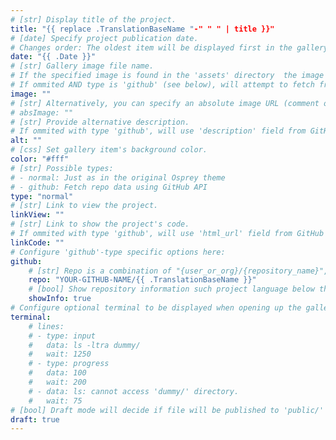 ```yaml
---
# [str] Display title of the project.
title: "{{ replace .TranslationBaseName "-" " " | title }}"
# [date] Specify project publication date.
# Changes order: The oldest item will be displayed first in the gallery.
date: "{{ .Date }}"
# [str] Gallery image file name. 
# If the specified image is found in the 'assets' directory  the image will be normalized to a specified height. 
# If ommited AND type is 'github' (see below), will attempt to fetch from '{repo_url}/.github/logo.png'. 
image: ""
# [str] Alternatively, you can specify an absolute image URL (comment out the following line).
# absImage: ""
# [str] Provide alternative description.
# If ommited with type 'github', will use 'description' field from GitHub API.
alt: ""
# [css] Set gallery item's background color.
color: "#fff"
# [str] Possible types:
# - normal: Just as in the original Osprey theme
# - github: Fetch repo data using GitHub API
type: "normal"
# [str] Link to view the project.
linkView: ""
# [str] Link to show the project's code.
# If ommited with type 'github', will use 'html_url' field from GitHub API.
linkCode: ""
# Configure 'github'-type specific options here:
github: 
    # [str] Repo is a combination of "{user_or_org}/{repository_name}", e.g. "kdevo/osprey-delight.
    repo: "YOUR-GITHUB-NAME/{{ .TranslationBaseName }}"
    # [bool] Show repository information such project language below the buttons.
    showInfo: true
# Configure optional terminal to be displayed when opening up the gallery item:
terminal:
    # lines:
    # - type: input
    #   data: ls -ltra dummy/
    #   wait: 1250
    # - type: progress
    #   data: 100
    #   wait: 200
    # - data: ls: cannot access 'dummy/' directory.
    #   wait: 75
# [bool] Draft mode will decide if file will be published to 'public/' directory.
draft: true
---
```

